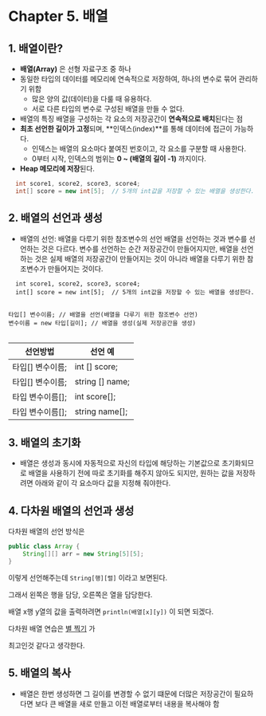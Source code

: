 # Chapter 5. 배열
 
## 1. 배열이란?

- **배열(Array)** 은 선형 자료구조 중 하나
- 동일한 타입의 데이터를 메모리에 연속적으로 저장하여, 하나의 변수로 묶어 관리하기 위함
  - 많은 양의 값(데이터)을 다룰 때 유용하다.
  - 서로 다른 타입의 변수로 구성된 배열을 만들 수 없다.
- 배열의 특징 배열을 구성하는 각 요소의 저장공간이 **연속적으로 배치**된다는 점
- **최초 선언한 길이가 고정**되며, **인덱스(index)**를 통해 데이터에 접근이 가능하다.
  - 인덱스는 배열의 요소마다 붙여진 번호이고, 각 요소를 구분할 때 사용한다.
  - 0부터 시작, 인덱스의 범위는 **0 ~ (배열의 길이 -1)** 까지이다.
- **Heap 메모리에 저장**된다.
 
```java
  int score1, score2, score3, score4;
  int[] score = new int[5];  // 5개의 int값을 저장할 수 있는 배열을 생성한다.
```

## 2. 배열의 선언과 생성
- 배열의 선언: 배열을 다루기 위한 참조변수의 선언
배열을 선언하는 것과 변수를 선언하는 것은 다르다. 
변수를 선언하는 순간 저장공간이 만들어지지만, 
배열을 선언하는 것은 실제 배열의 저장공간이 만들어지는 것이 아니라 배열을 다루기 위한 참조변수가 만들어지는 것이다.

```javaㅁ
  int score1, score2, score3, score4;
  int[] score = new int[5];  // 5개의 int값을 저장할 수 있는 배열을 생성한다.
```

<pre>
<code>
타입[] 변수이름; // 배열을 선언(배열을 다루기 위한 참조변수 선언)
변수이름 = new 타입[길이]; // 배열을 생성(실제 저장공간을 생성)
</code>
</pre>
|선언방법|선언 예|
|---|---|
|타입[] 변수이름;|int [] score;|
|타입[] 변수이름;|string [] name;|
|타입 변수이름[];|int score[];|
|타입 변수이름[];|string name[];|

## 3. 배열의 초기화
- 배열은 생성과 동시에 자동적으로 자신의 타입에 해당하는 기본값으로 초기화되므로 배열을 사용하기 전에 따로 초기화를 해주지 않아도 되지만, 원하는 값을 저장하려면 아래와 같이 각 요소마다 값을 지정해 줘야한다.

## 4. 다차원 배열의 선언과 생성

다차원 배열의 선언 방식은

```java
public class Array {
    String[][] arr = new String[5][5];
}
```

이렇게 선언해주는데 `String[행][렬]` 이라고 보면된다.

그래서 왼쪽은 행을 담당, 오른쪽은 열을 담당한다.

배열 x행 y열의 값을 출력하려면 `println(배열[x][y])` 이 되면 되겠다.

다차원 배열 연습은 [별 찍기](https://www.acmicpc.net/problemset?search=%EB%B3%84+%EC%B0%8D%EA%B8%B0) 가

최고인것 같다고 생각한다.


## 5. 배열의 복사
- 배열은 한번 생성하면 그 길이를 변경할 수 없기 떄문에 더많은 저장공간이 필요하다면 보다 큰 배열을 새로 만들고 이전 배열로부터 내용을 복사해야 함
